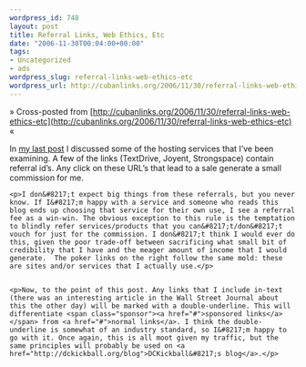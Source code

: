 ```yaml
--- 
wordpress_id: 748
layout: post
title: Referral Links, Web Ethics, Etc
date: "2006-11-30T00:04:00+00:00"
tags: 
- Uncategorized
- ads
wordpress_slug: referral-links-web-ethics-etc
wordpress_url: http://cubanlinks.org/2006/11/30/referral-links-web-ethics-etc
---
```

&raquo; Cross-posted from [http://cubanlinks.org/2006/11/30/referral-links-web-ethics-etc](http://cubanlinks.org/2006/11/30/referral-links-web-ethics-etc) &laquo;

<p>In <a href="http://cubanlinks.org/blog/articles/2006/11/29/slapped-in-the-face">my last post</a> I discussed some of the hosting services that I&#8217;ve been examining. A few of the links (TextDrive, Joyent, Strongspace) contain referral id&#8217;s. Any click on these <span class="caps">URL</span>&#8217;s that lead to a sale generate a small commission for me.</p>


	<p>I don&#8217;t expect big things from these referrals, but you never know. If I&#8217;m happy with a service and someone who reads this blog ends up choosing that service for their own use, I see a referral fee as a win-win. The obvious exception to this rule is the temptation to blindly refer services/products that you can&#8217;t/don&#8217;t vouch for just for the commission. I don&#8217;t think I would ever do this, given the poor trade-off between sacrificing what small bit of credibility that I have and the meager amount of income that I would generate.  The poker links on the right follow the same mold: these are sites and/or services that I actually use.</p>


	<p>Now, to the point of this post. Any links that I include in-text (there was an interesting article in the Wall Street Journal about this the other day) will be marked with a double-underline. This will differentiate <span class="sponsor"><a href="#">sponsored links</a></span> from <a href="#">normal links</a>. I think the double-underline is somewhat of an industry standard, so I&#8217;m happy to go with it. Once again, this is all moot given my traffic, but the same principles will probably be used on <a href="http://dckickball.org/blog">DCKickball&#8217;s blog</a>.</p>
